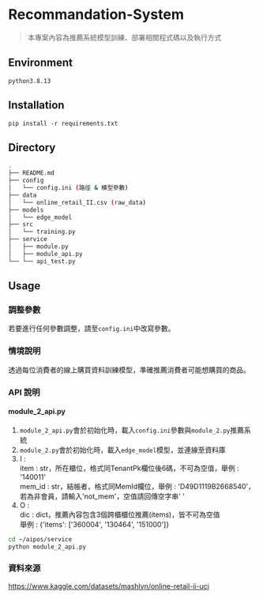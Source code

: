 # Recommandation-System

> 本專案內容為推薦系統模型訓練、部署相關程式碼以及執行方式

## Environment
`python3.8.13`


## Installation

`pip install -r requirements.txt`


## Directory

```bash
.
├── README.md
├── config
│   └── config.ini (路徑 & 模型參數)
├── data
│   └── online_retail_II.csv (raw_data)
├── models
│   └── edge_model  
├── src
│   └── training.py
├── service
│   ├── module.py 
│   ├── module_api.py
└── └── api_test.py 
```

## Usage

### 調整參數

若要進行任何參數調整，請至`config.ini`中改寫參數。

### 情境說明

透過每位消費者的線上購買資料訓練模型，準確推薦消費者可能想購買的商品。

### API 說明
#### module_2_api.py
1. `module_2_api.py`會於初始化時，載入`config.ini`參數與`module_2.py`推薦系統
2. `module_2.py`會於初始化時，載入`edge_model`模型，並連線至資料庫
3. I :  
   item : str，所在櫃位，格式同TenantPk欄位後6碼，不可為空值，舉例 : '140011'  
   mem_id : str，結帳者，格式同MemId欄位，舉例 : 'D49D1119B2668540'，若為非會員，請輸入'not_mem'，空值請回傳空字串' '  
4. O :  
   dic : dict，推薦內容包含3個跨櫃櫃位推薦(items)，皆不可為空值  
   舉例 : {'items': ['360004', '130464', '151000']}  
```bash
cd ~/aipos/service
python module_2_api.py
```

### 資料來源
https://www.kaggle.com/datasets/mashlyn/online-retail-ii-uci
